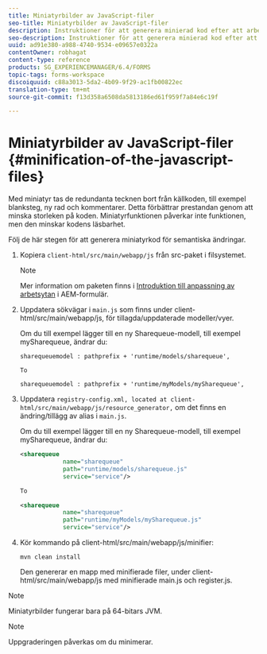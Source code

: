```yaml
---
title: Miniatyrbilder av JavaScript-filer
seo-title: Miniatyrbilder av JavaScript-filer
description: Instruktioner för att generera minierad kod efter att arbetsytan i AEM Forms har anpassats för att optimera JS-filerna för webben.
seo-description: Instruktioner för att generera minierad kod efter att arbetsytan i AEM Forms har anpassats för att optimera JS-filerna för webben.
uuid: ad91e380-a988-4740-9534-e09657e0322a
contentOwner: robhagat
content-type: reference
products: SG_EXPERIENCEMANAGER/6.4/FORMS
topic-tags: forms-workspace
discoiquuid: c88a3013-5da2-4b09-9f29-ac1fb00822ec
translation-type: tm+mt
source-git-commit: f13d358a6508da5813186ed61f959f7a84e6c19f

---
```



# Miniatyrbilder av JavaScript-filer {#minification-of-the-javascript-files}

Med miniatyr tas de redundanta tecknen bort från källkoden, till exempel blanksteg, ny rad och kommentarer. Detta förbättrar prestandan genom att minska storleken på koden. Miniatyrfunktionen påverkar inte funktionen, men den minskar kodens läsbarhet.

Följ de här stegen för att generera miniatyrkod för semantiska ändringar.

1. Kopiera `client-html/src/main/webapp/js` från src-paket i filsystemet.

   >[!NOTE]
   >
   >Mer information om paketen finns i [Introduktion till anpassning av arbetsytan](/help/forms/using/introduction-customizing-html-workspace.md) i AEM-formulär.

1. Uppdatera sökvägar i `main.js` som finns under client-html/src/main/webapp/js, för tillagda/uppdaterade modeller/vyer.

   Om du till exempel lägger till en ny Sharequeue-modell, till exempel mySharequeue, ändrar du:

   ```
   sharequeuemodel : pathprefix + 'runtime/models/sharequeue',
   
   To
   
   sharequeuemodel : pathprefix + 'runtime/myModels/mySharequeue',
   ```

1. Uppdatera `registry-config.xml, located at client-html/src/main/webapp/js/resource_generator,` om det finns en ändring/tillägg av alias i `main.js`.

   Om du till exempel lägger till en ny Sharequeue-modell, till exempel mySharequeue, ändrar du:

   ```xml
   <sharequeue
               name="sharequeue"
               path="runtime/models/sharequeue.js"
               service="service"/>
   
   To
   
   <sharequeue
               name="sharequeue"
               path="runtime/myModels/mySharequeue.js"
               service="service"/>
   ```

1. Kör kommando på client-html/src/main/webapp/js/minifier:

   ```shell
   mvn clean install
   ```

   Den genererar en mapp med minifierade filer, under client-html/src/main/webapp/js med minifierade main.js och register.js.

>[!NOTE]
>
>Miniatyrbilder fungerar bara på 64-bitars JVM.

>[!NOTE]
>
>Uppgraderingen påverkas om du minimerar.
